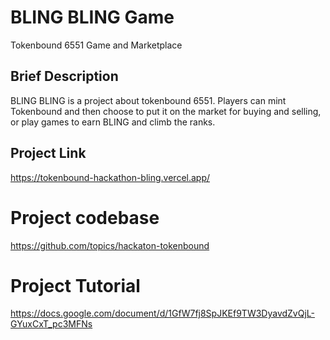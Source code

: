 # BLING BLING Game
Tokenbound 6551 Game and Marketplace

## Brief Description
BLING BLING is a project about tokenbound 6551. Players can mint Tokenbound and then choose to put it on the market for buying and selling, or play games to earn BLING and climb the ranks.

## Project Link
https://tokenbound-hackathon-bling.vercel.app/

# Project codebase
https://github.com/topics/hackaton-tokenbound

# Project Tutorial
https://docs.google.com/document/d/1GfW7fj8SpJKEf9TW3DyavdZvQjL-GYuxCxT_pc3MFNs
